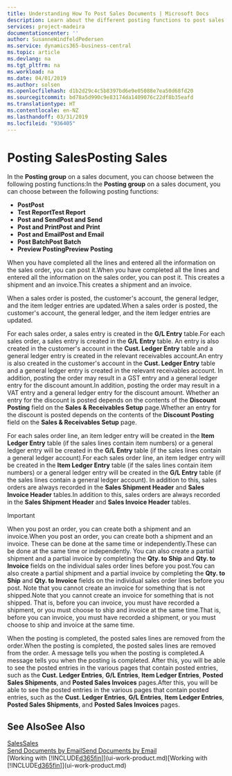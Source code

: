 ```yaml
---
title: Understanding How To Post Sales Documents | Microsoft Docs
description: Learn about the different posting functions to post sales documents.
services: project-madeira
documentationcenter: ''
author: SusanneWindfeldPedersen
ms.service: dynamics365-business-central
ms.topic: article
ms.devlang: na
ms.tgt_pltfrm: na
ms.workload: na
ms.date: 04/01/2019
ms.author: solsen
ms.openlocfilehash: d1b2d29c4c5b8397bd6e9e05088e7ea50d68fd20
ms.sourcegitcommit: bd78a5d990c9e83174da1409076c22df8b35eafd
ms.translationtype: HT
ms.contentlocale: en-NZ
ms.lasthandoff: 03/31/2019
ms.locfileid: "936405"
---
```

# <a name="posting-sales"></a><span data-ttu-id="ffd8c-103">Posting Sales</span><span class="sxs-lookup"><span data-stu-id="ffd8c-103">Posting Sales</span></span>
<span data-ttu-id="ffd8c-104">In the **Posting group** on a sales document, you can choose between the following posting functions:</span><span class="sxs-lookup"><span data-stu-id="ffd8c-104">In the **Posting group** on a sales document, you can choose between the following posting functions:</span></span>

* <span data-ttu-id="ffd8c-105">**Post**</span><span class="sxs-lookup"><span data-stu-id="ffd8c-105">**Post**</span></span>
* <span data-ttu-id="ffd8c-106">**Test Report**</span><span class="sxs-lookup"><span data-stu-id="ffd8c-106">**Test Report**</span></span>
* <span data-ttu-id="ffd8c-107">**Post and Send**</span><span class="sxs-lookup"><span data-stu-id="ffd8c-107">**Post and Send**</span></span>
* <span data-ttu-id="ffd8c-108">**Post and Print**</span><span class="sxs-lookup"><span data-stu-id="ffd8c-108">**Post and Print**</span></span>
* <span data-ttu-id="ffd8c-109">**Post and Email**</span><span class="sxs-lookup"><span data-stu-id="ffd8c-109">**Post and Email**</span></span>
* <span data-ttu-id="ffd8c-110">**Post Batch**</span><span class="sxs-lookup"><span data-stu-id="ffd8c-110">**Post Batch**</span></span>
* <span data-ttu-id="ffd8c-111">**Preview Posting**</span><span class="sxs-lookup"><span data-stu-id="ffd8c-111">**Preview Posting**</span></span>

<span data-ttu-id="ffd8c-112">When you have completed all the lines and entered all the information on the sales order, you can post it.</span><span class="sxs-lookup"><span data-stu-id="ffd8c-112">When you have completed all the lines and entered all the information on the sales order, you can post it.</span></span> <span data-ttu-id="ffd8c-113">This creates a shipment and an invoice.</span><span class="sxs-lookup"><span data-stu-id="ffd8c-113">This creates a shipment and an invoice.</span></span>

<span data-ttu-id="ffd8c-114">When a sales order is posted, the customer's account, the general ledger, and the item ledger entries are updated.</span><span class="sxs-lookup"><span data-stu-id="ffd8c-114">When a sales order is posted, the customer's account, the general ledger, and the item ledger entries are updated.</span></span>

<span data-ttu-id="ffd8c-115">For each sales order, a sales entry is created in the **G/L Entry** table.</span><span class="sxs-lookup"><span data-stu-id="ffd8c-115">For each sales order, a sales entry is created in the **G/L Entry** table.</span></span> <span data-ttu-id="ffd8c-116">An entry is also created in the customer's account in the **Cust. Ledger Entry** table and a general ledger entry is created in the relevant receivables account.</span><span class="sxs-lookup"><span data-stu-id="ffd8c-116">An entry is also created in the customer's account in the **Cust. Ledger Entry** table and a general ledger entry is created in the relevant receivables account.</span></span> <span data-ttu-id="ffd8c-117">In addition, posting the order may result in a GST entry and a general ledger entry for the discount amount.</span><span class="sxs-lookup"><span data-stu-id="ffd8c-117">In addition, posting the order may result in a VAT entry and a general ledger entry for the discount amount.</span></span> <span data-ttu-id="ffd8c-118">Whether an entry for the discount is posted depends on the contents of the **Discount Posting** field on the **Sales & Receivables Setup** page.</span><span class="sxs-lookup"><span data-stu-id="ffd8c-118">Whether an entry for the discount is posted depends on the contents of the **Discount Posting** field on the **Sales & Receivables Setup** page.</span></span>

<span data-ttu-id="ffd8c-119">For each sales order line, an item ledger entry will be created in the **Item Ledger Entry** table (if the sales lines contain item numbers) or a general ledger entry will be created in the **G/L Entry** table (if the sales lines contain a general ledger account).</span><span class="sxs-lookup"><span data-stu-id="ffd8c-119">For each sales order line, an item ledger entry will be created in the **Item Ledger Entry** table (if the sales lines contain item numbers) or a general ledger entry will be created in the **G/L Entry** table (if the sales lines contain a general ledger account).</span></span> <span data-ttu-id="ffd8c-120">In addition to this, sales orders are always recorded in the **Sales Shipment Header** and **Sales Invoice Header** tables.</span><span class="sxs-lookup"><span data-stu-id="ffd8c-120">In addition to this, sales orders are always recorded in the **Sales Shipment Header** and **Sales Invoice Header** tables.</span></span>

> [!IMPORTANT]  
>   <span data-ttu-id="ffd8c-121">When you post an order, you can create both a shipment and an invoice.</span><span class="sxs-lookup"><span data-stu-id="ffd8c-121">When you post an order, you can create both a shipment and an invoice.</span></span> <span data-ttu-id="ffd8c-122">These can be done at the same time or independently.</span><span class="sxs-lookup"><span data-stu-id="ffd8c-122">These can be done at the same time or independently.</span></span> <span data-ttu-id="ffd8c-123">You can also create a partial shipment and a partial invoice by completing the **Qty. to Ship** and **Qty. to Invoice** fields on the individual sales order lines before you post.</span><span class="sxs-lookup"><span data-stu-id="ffd8c-123">You can also create a partial shipment and a partial invoice by completing the **Qty. to Ship** and **Qty. to Invoice** fields on the individual sales order lines before you post.</span></span> <span data-ttu-id="ffd8c-124">Note that you cannot create an invoice for something that is not shipped.</span><span class="sxs-lookup"><span data-stu-id="ffd8c-124">Note that you cannot create an invoice for something that is not shipped.</span></span> <span data-ttu-id="ffd8c-125">That is, before you can invoice, you must have recorded a shipment, or you must choose to ship and invoice at the same time.</span><span class="sxs-lookup"><span data-stu-id="ffd8c-125">That is, before you can invoice, you must have recorded a shipment, or you must choose to ship and invoice at the same time.</span></span>

<span data-ttu-id="ffd8c-126">When the posting is completed, the posted sales lines are removed from the order.</span><span class="sxs-lookup"><span data-stu-id="ffd8c-126">When the posting is completed, the posted sales lines are removed from the order.</span></span> <span data-ttu-id="ffd8c-127">A message tells you when the posting is completed.</span><span class="sxs-lookup"><span data-stu-id="ffd8c-127">A message tells you when the posting is completed.</span></span> <span data-ttu-id="ffd8c-128">After this, you will be able to see the posted entries in the various pages that contain posted entries, such as the **Cust. Ledger Entries**, **G/L Entries**, **Item Ledger Entries**, **Posted Sales Shipments**, and **Posted Sales Invoices** pages.</span><span class="sxs-lookup"><span data-stu-id="ffd8c-128">After this, you will be able to see the posted entries in the various pages that contain posted entries, such as the **Cust. Ledger Entries**, **G/L Entries**, **Item Ledger Entries**, **Posted Sales Shipments**, and **Posted Sales Invoices** pages.</span></span>

## <a name="see-also"></a><span data-ttu-id="ffd8c-129">See Also</span><span class="sxs-lookup"><span data-stu-id="ffd8c-129">See Also</span></span>
[<span data-ttu-id="ffd8c-130">Sales</span><span class="sxs-lookup"><span data-stu-id="ffd8c-130">Sales</span></span>](sales-manage-sales.md)  
[<span data-ttu-id="ffd8c-131">Send Documents by Email</span><span class="sxs-lookup"><span data-stu-id="ffd8c-131">Send Documents by Email</span></span>](ui-how-send-documents-email.md)  
<span data-ttu-id="ffd8c-132">[Working with [!INCLUDE[d365fin](includes/d365fin_md.md)]](ui-work-product.md)</span><span class="sxs-lookup"><span data-stu-id="ffd8c-132">[Working with [!INCLUDE[d365fin](includes/d365fin_md.md)]](ui-work-product.md)</span></span>

